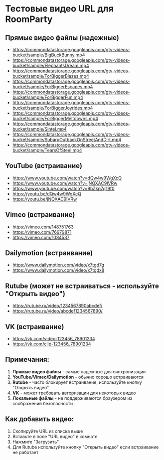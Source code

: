 # Тестовые видео URL для RoomParty

## Прямые видео файлы (надежные)
- https://commondatastorage.googleapis.com/gtv-videos-bucket/sample/BigBuckBunny.mp4
- https://commondatastorage.googleapis.com/gtv-videos-bucket/sample/ElephantsDream.mp4
- https://commondatastorage.googleapis.com/gtv-videos-bucket/sample/ForBiggerBlazes.mp4
- https://commondatastorage.googleapis.com/gtv-videos-bucket/sample/ForBiggerEscapes.mp4
- https://commondatastorage.googleapis.com/gtv-videos-bucket/sample/ForBiggerFun.mp4
- https://commondatastorage.googleapis.com/gtv-videos-bucket/sample/ForBiggerJoyrides.mp4
- https://commondatastorage.googleapis.com/gtv-videos-bucket/sample/ForBiggerMeltdowns.mp4
- https://commondatastorage.googleapis.com/gtv-videos-bucket/sample/Sintel.mp4
- https://commondatastorage.googleapis.com/gtv-videos-bucket/sample/SubaruOutbackOnStreetAndDirt.mp4
- https://commondatastorage.googleapis.com/gtv-videos-bucket/sample/TearsOfSteel.mp4

## YouTube (встраивание)
- https://www.youtube.com/watch?v=dQw4w9WgXcQ
- https://www.youtube.com/watch?v=jNQXAC9IVRw
- https://www.youtube.com/watch?v=9bZkp7q19f0
- https://youtu.be/dQw4w9WgXcQ
- https://youtu.be/jNQXAC9IVRw

## Vimeo (встраивание)
- https://vimeo.com/148751763
- https://vimeo.com/76979871
- https://vimeo.com/1084537

## Dailymotion (встраивание)
- https://www.dailymotion.com/video/x7tgd7g
- https://www.dailymotion.com/video/x7tgdx8

## Rutube (может не встраиваться - используйте "Открыть видео")
- https://rutube.ru/video/1234567890abcdef/
- https://rutube.ru/video/abcdef1234567890/

## VK (встраивание)
- https://vk.com/video-123456_78901234
- https://vk.com/clip-123456_78901234

## Примечания:
1. **Прямые видео файлы** - самые надежные для синхронизации
2. **YouTube/Vimeo/Dailymotion** - обычно хорошо встраиваются
3. **Rutube** - часто блокирует встраивание, используйте кнопку "Открыть видео"
4. **VK** - может требовать авторизации для некоторых видео
5. **Локальные файлы** - не поддерживаются браузером из соображений безопасности

## Как добавить видео:
1. Скопируйте URL из списка выше
2. Вставьте в поле "URL видео" в комнате
3. Нажмите "Загрузить"
4. Для Rutube используйте кнопку "Открыть видео" если встраивание не работает 